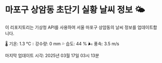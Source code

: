 
# 마포구 상암동 초단기 실황 날씨 정보 🌤️

이 리포지토리는 기상청 API를 사용하여 서울 마포구 상암동의 날씨 정보를 업데이트합니다. 

🌡️ 기온: 1.3 ℃
💧 강수량: 0 mm
💦 습도: 44 %
🌬️ 풍속: 3.5 m/s

마지막 업데이트 시각: 2025년 03월 17일 03시 13분    

